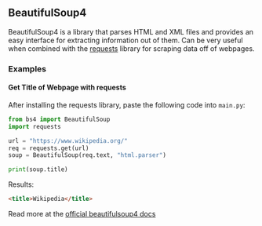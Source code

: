 ## BeautifulSoup4

BeautifulSoup4 is a library that parses HTML and XML files and provides an easy
interface for extracting information out of them. Can be very useful when combined
with the <a href="/extralibs/requests.md">requests</a> library for scraping data
off of webpages.

### Examples

#### Get Title of Webpage with requests
After installing the requests library, paste the following code into `main.py`:
```python
from bs4 import BeautifulSoup
import requests

url = "https://www.wikipedia.org/"
req = requests.get(url)
soup = BeautifulSoup(req.text, "html.parser")

print(soup.title)
```

Results:
```html
<title>Wikipedia</title>
```

Read more at the 
<a href="https://www.crummy.com/software/BeautifulSoup/bs4/doc/">official beautifulsoup4 docs</a>
